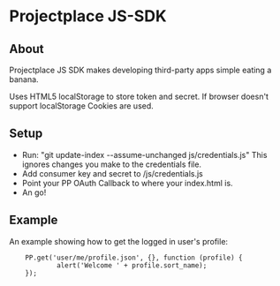Projectplace JS-SDK
======

## About

Projectplace JS SDK makes developing third-party apps simple eating a banana.

Uses HTML5 localStorage to store token and secret. If browser doesn't support localStorage Cookies are used.

## Setup

* Run: "git update-index --assume-unchanged js/credentials.js"
This ignores changes you make to the credentials file.
* Add consumer key and secret to /js/credentials.js
* Point your PP OAuth Callback to where your index.html is.
* An go!

## Example

An example showing how to get the logged in user's profile:

        PP.get('user/me/profile.json', {}, function (profile) {
                alert('Welcome ' + profile.sort_name);
        });    